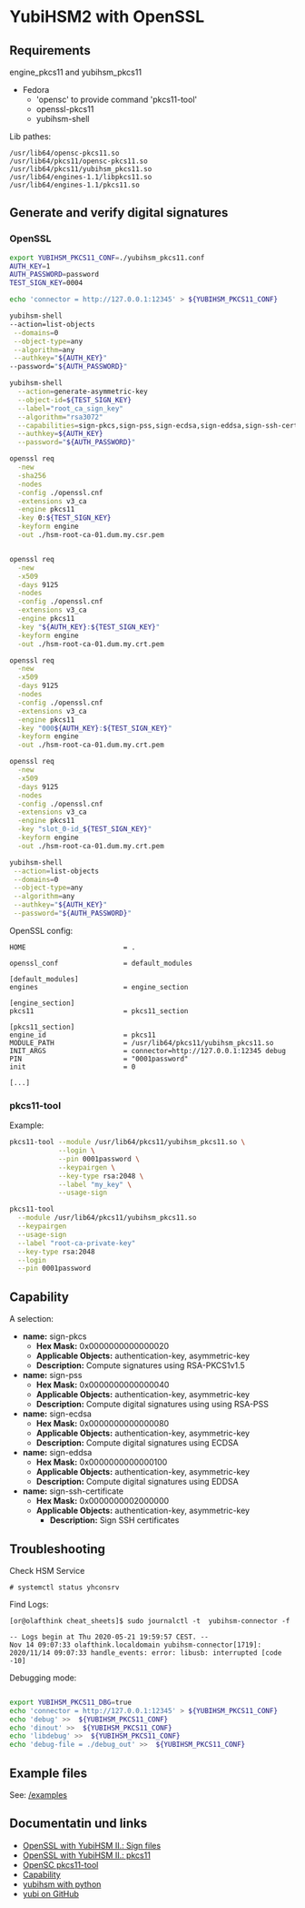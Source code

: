 YubiHSM2 with OpenSSL
=====================

Requirements
------------

engine_pkcs11 and yubihsm_pkcs11

* Fedora
  * 'opensc' to provide command 'pkcs11-tool'
  * openssl-pkcs11
  * yubihsm-shell

Lib pathes:


```
/usr/lib64/opensc-pkcs11.so
/usr/lib64/pkcs11/opensc-pkcs11.so
/usr/lib64/pkcs11/yubihsm_pkcs11.so
/usr/lib64/engines-1.1/libpkcs11.so
/usr/lib64/engines-1.1/pkcs11.so
```


Generate and verify digital signatures
--------------------------------------

### OpenSSL ###

```bash
export YUBIHSM_PKCS11_CONF=./yubihsm_pkcs11.conf
AUTH_KEY=1
AUTH_PASSWORD=password
TEST_SIGN_KEY=0004

echo 'connector = http://127.0.0.1:12345' > ${YUBIHSM_PKCS11_CONF}

yubihsm-shell                                                                 \
--action=list-objects                                                         \
 --domains=0                                                                  \
 --object-type=any                                                            \
 --algorithm=any                                                              \
 --authkey="${AUTH_KEY}"                                                 \
--password="${AUTH_PASSWORD}"                                                  \

yubihsm-shell                                                                 \
  --action=generate-asymmetric-key                                            \
  --object-id=${TEST_SIGN_KEY}                                                \
  --label="root_ca_sign_key"                                                  \
  --algorithm="rsa3072"                                                       \
  --capabilities=sign-pkcs,sign-pss,sign-ecdsa,sign-eddsa,sign-ssh-certificate \
  --authkey=${AUTH_KEY}                                                  \
  --password="${AUTH_PASSWORD}"

openssl req                                                                   \
  -new                                                                        \
  -sha256                                                                     \
  -nodes                                                                      \
  -config ./openssl.cnf                                                       \
  -extensions v3_ca                                                           \
  -engine pkcs11                                                              \
  -key 0:${TEST_SIGN_KEY}                                                     \
  -keyform engine                                                             \
  -out ./hsm-root-ca-01.dum.my.csr.pem


openssl req                                                                   \
  -new                                                                        \
  -x509                                                                       \
  -days 9125                                                                  \
  -nodes                                                                      \
  -config ./openssl.cnf                                                       \
  -extensions v3_ca                                                           \
  -engine pkcs11                                                              \
  -key "${AUTH_KEY}:${TEST_SIGN_KEY}"                                    \
  -keyform engine                                                             \
  -out ./hsm-root-ca-01.dum.my.crt.pem

openssl req                                                                   \
  -new                                                                        \
  -x509                                                                       \
  -days 9125                                                                  \
  -nodes                                                                      \
  -config ./openssl.cnf                                                       \
  -extensions v3_ca                                                           \
  -engine pkcs11                                                              \
  -key "000${AUTH_KEY}:${TEST_SIGN_KEY}"                                 \
  -keyform engine                                                             \
  -out ./hsm-root-ca-01.dum.my.crt.pem

openssl req                                                                   \
  -new                                                                        \
  -x509                                                                       \
  -days 9125                                                                  \
  -nodes                                                                      \
  -config ./openssl.cnf                                                       \
  -extensions v3_ca                                                           \
  -engine pkcs11                                                              \
  -key "slot_0-id_${TEST_SIGN_KEY}"                                           \
  -keyform engine                                                             \
  -out ./hsm-root-ca-01.dum.my.crt.pem

yubihsm-shell                                                                 \
 --action=list-objects                                                        \
 --domains=0                                                                  \
 --object-type=any                                                            \
 --algorithm=any                                                              \
 --authkey="${AUTH_KEY}"                                                 \
 --password="${AUTH_PASSWORD}"
```

OpenSSL config:

```
HOME                        = .

openssl_conf                = default_modules

[default_modules]
engines                     = engine_section

[engine_section]
pkcs11                      = pkcs11_section

[pkcs11_section]
engine_id                   = pkcs11
MODULE_PATH                 = /usr/lib64/pkcs11/yubihsm_pkcs11.so
INIT_ARGS                   = connector=http://127.0.0.1:12345 debug
PIN                         = "0001password"
init                        = 0

[...]
```


### pkcs11-tool ###


Example:

```bash
pkcs11-tool --module /usr/lib64/pkcs11/yubihsm_pkcs11.so \
            --login \
            --pin 0001password \
            --keypairgen \
            --key-type rsa:2048 \
            --label "my_key" \
            --usage-sign
```

```bash
pkcs11-tool                                                                   \
  --module /usr/lib64/pkcs11/yubihsm_pkcs11.so                                \
  --keypairgen                                                                \
  --usage-sign                                                                \
  --label "root-ca-private-key"                                               \
  --key-type rsa:2048                                                         \
  --login                                                                     \
  --pin 0001password
```


Capability
----------

A selection:

- **name:** sign-pkcs
  - **Hex Mask:** 0x0000000000000020
  - **Applicable Objects:** authentication-key, asymmetric-key
  - **Description:** Compute signatures using RSA-PKCS1v1.5
- **name:** sign-pss
  - **Hex Mask:** 0x0000000000000040
  - **Applicable Objects:** authentication-key, asymmetric-key
  - **Description:** Compute digital signatures using using RSA-PSS
- **name:** sign-ecdsa
  - **Hex Mask:** 0x0000000000000080
  - **Applicable Objects:** authentication-key, asymmetric-key
  - **Description:** Compute digital signatures using ECDSA
- **name:** sign-eddsa
	- **Hex Mask:** 0x0000000000000100
	- **Applicable Objects:** authentication-key, asymmetric-key
	- **Description:** Compute digital signatures using EDDSA
- **name:** sign-ssh-certificate
	- **Hex Mask:** 0x0000000002000000
  - **Applicable Objects:** authentication-key, asymmetric-key
	- **Description:** Sign SSH certificates


Troubleshooting
---------------

Check HSM Service

```
# systemctl status yhconsrv
```

Find Logs:

```
[or@olafthink cheat_sheets]$ sudo journalctl -t  yubihsm-connector -f

-- Logs begin at Thu 2020-05-21 19:59:57 CEST. --
Nov 14 09:07:33 olafthink.localdomain yubihsm-connector[1719]: 2020/11/14 09:07:33 handle_events: error: libusb: interrupted [code -10]

```

Debugging mode:

```bash

export YUBIHSM_PKCS11_DBG=true
echo 'connector = http://127.0.0.1:12345' > ${YUBIHSM_PKCS11_CONF}
echo 'debug' >>  ${YUBIHSM_PKCS11_CONF}
echo 'dinout' >>  ${YUBIHSM_PKCS11_CONF}
echo 'libdebug' >>  ${YUBIHSM_PKCS11_CONF}
echo 'debug-file = ./debug_out' >>  ${YUBIHSM_PKCS11_CONF}

```


Example files
-------------

See: [/examples](/examples)


Documentatin und links
----------------------

* [OpenSSL with YubiHSM II.: Sign files](https://developers.yubico.com/YubiHSM2/Usage_Guides/OpenSSL_with_libp11.html)
* [OpenSSL with YubiHSM II.: pkcs11](https://developers.yubico.com/YubiHSM2/Usage_Guides/OpenSSL_with_pkcs11_engine.html)
* [OpenSC pkcs11-tool](https://developers.yubico.com/YubiHSM2/Usage_Guides/Using_OpenSC_pkcs11-tool.html)
* [Capability](https://developers.yubico.com/YubiHSM2/Concepts/Capability.html)
* [yubihsm with python](https://github.com/YubicoLabs/python-pkcs11tester/blob/master/pkcs11tester.py)
* [yubi on GitHub](https://github.com/Yubico)